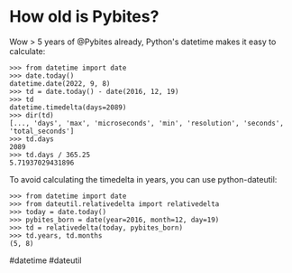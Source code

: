 # How old is Pybites?

Wow > 5 years of @Pybites already, Python's datetime makes it easy to calculate:

```
>>> from datetime import date
>>> date.today()
datetime.date(2022, 9, 8)
>>> td = date.today() - date(2016, 12, 19)
>>> td
datetime.timedelta(days=2089)
>>> dir(td)
[..., 'days', 'max', 'microseconds', 'min', 'resolution', 'seconds', 'total_seconds']
>>> td.days
2089
>>> td.days / 365.25
5.71937029431896
```

To avoid calculating the timedelta in years, you can use python-dateutil:

```
>>> from datetime import date
>>> from dateutil.relativedelta import relativedelta
>>> today = date.today()
>>> pybites_born = date(year=2016, month=12, day=19)
>>> td = relativedelta(today, pybites_born)
>>> td.years, td.months
(5, 8)
```

#datetime #dateutil
